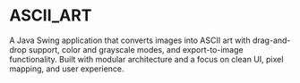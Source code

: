 # ASCII_ART
A Java Swing application that converts images into ASCII art with drag-and-drop support, color and grayscale modes, and export-to-image functionality. Built with modular architecture and a focus on clean UI, pixel mapping, and user experience.
